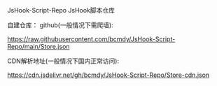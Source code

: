 JsHook-Script-Repo
JsHook脚本仓库

自建仓库：
github(一般情况下需爬墙):

https://raw.githubusercontent.com/bcmdy/JsHook-Script-Repo/main/Store.json


CDN解析地址(一般情况下国内正常访问):

https://cdn.jsdelivr.net/gh/bcmdy/JsHook-Script-Repo/Store-cdn.json